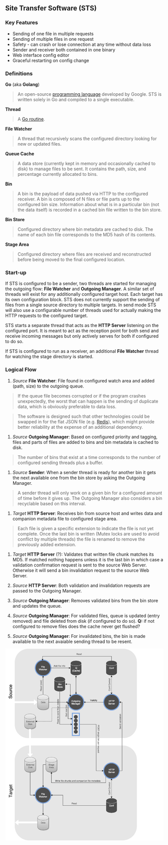 Site Transfer Software (STS)
----------------------------

### Key Features

- Sending of one file in multiple requests
- Sending of multiple files in one request
- Safety - can crash or lose connection at any time without data loss
- Sender and receiver both contained in one binary
- Web interface config editor
- Graceful restarting on config change

### Definitions

**Go** (aka **Golang**)
  > An open-source [programming language](https://golang.org/) developed by Google.  STS is written solely in Go and compiled to a single executable.

**Thread**
  > A [Go routine](https://gobyexample.com/goroutines).

**File Watcher**
  > A thread that recursively scans the configured directory looking for new or updated files.

**Queue Cache**
  > A data store (currently kept in memory and occasionally cached to disk) to manage files to be sent.  It contains the path, size, and percentage currently allocated to bins.

**Bin**
  > A bin is the payload of data pushed via HTTP to the configured receiver.  A bin is composed of N files or file parts up to the configured bin size.  Information about what is in a particular bin (not the data itself) is recorded in a cached bin file written to the bin store.

**Bin Store**
  > Configured directory where bin metadata are cached to disk.  The name of each bin file corresponds to the MD5 hash of its contents.

**Stage Area**
  > Configured directory where files are received and reconstructed before being moved to the final configured location.

### Start-up

If STS is configured to be a sender, two threads are started for managing the outgoing flow: **File Watcher** and **Outgoing Manager**.  A similar set of threads will exist for any additionally configured target host.  Each target has its own configuration block.  STS does not currently support the sending of files from a single source directory to multiple targets.  In send mode STS will also use a configurable number of threads used for actually making the HTTP requests to the configured target.

STS starts a separate thread that acts as the **HTTP Server** listening on the configured port.  It is meant to act as the reception point for both send and receive incoming messages but only actively serves for both if configured to do so.

If STS is configured to run as a receiver, an additional **File Watcher** thread for watching the stage directory is started.

### Logical Flow

1. _Source_ **File Watcher**: File found in configured watch area and added (path, size) to the outgoing queue.

  > If the queue file becomes corrupted or if the program crashes unexpectedly, the worst that can happen is the sending of duplicate data, which is obviously preferable to data loss.
  
  > The software is designed such that other technologies could be swapped in for the flat JSON file (e.g. [Redis](http://redis.io/)), which might provide better reliability at the expense of an additional dependency.

1. _Source_ **Outgoing Manager**: Based on configured priority and tagging, files and parts of files are added to bins and bin metadata is cached to disk.
  
  > The number of bins that exist at a time corresponds to the number of configured sending threads plus a buffer.

1. _Source_ **Sender**: When a sender thread is ready for another bin it gets the next available one from the bin store by asking the Outgoing Manager.

  > A sender thread will only work on a given bin for a configured amount of time before it gives up.  The Outgoing Manager also considers a bin recyclable based on this interval.

1. _Target_ **HTTP Server**: Receives bin from source host and writes data and companion metadata file to configured stage area.

  > Each file is given a specific extension to indicate the file is not yet complete.  Once the last bin is written (Mutex locks are used to avoid conflict by multiple threads) the file is renamed to remove the previously added extension.

1. _Target_ **HTTP Server** (?): Validates that written file chunk matches its MD5.  If matched nothing happens unless it is the last bin in which case a validation confirmation request is sent to the source Web Server.  Otherwise it will send a bin invalidation request to the source Web Server.

1. _Source_ **HTTP Server**: Both validation and invalidation requests are passed to the Outgoing Manager.

1. _Source_ **Outgoing Manager**: Removes validated bins from the bin store and updates the queue.

1. _Source_ **Outgoing Manager**: For validated files, queue is updated (entry removed) and file deleted from disk (if configured to do so).  **Q:** if not configured to remove files does the cache never get flushed?

1. _Source_ **Outgoing Manager**: For invalidated bins, the bin is made available to the next avaiable sending thread to be resent.


![Flowchart2](conf/sts-flow.png?raw=true)
